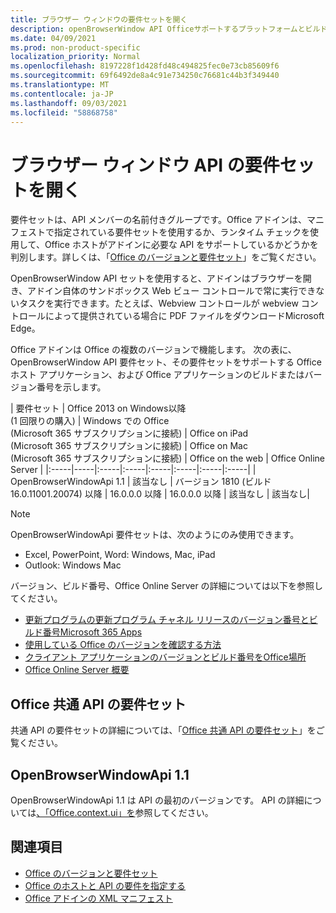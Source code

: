```yaml
---
title: ブラウザー ウィンドウの要件セットを開く
description: openBrowserWindow API Officeサポートするプラットフォームとビルドを指定します。
ms.date: 04/09/2021
ms.prod: non-product-specific
localization_priority: Normal
ms.openlocfilehash: 8197228f1d428fd48c494825fec0e73cb85609f6
ms.sourcegitcommit: 69f6492de8a4c91e734250c76681c44b3f349440
ms.translationtype: MT
ms.contentlocale: ja-JP
ms.lasthandoff: 09/03/2021
ms.locfileid: "58868758"
---
```

# <a name="open-browser-window-api-requirement-sets"></a>ブラウザー ウィンドウ API の要件セットを開く

要件セットは、API メンバーの名前付きグループです。Office アドインは、マニフェストで指定されている要件セットを使用するか、ランタイム チェックを使用して、Office ホストがアドインに必要な API をサポートしているかどうかを判別します。詳しくは、「[Office のバージョンと要件セット](../../develop/office-versions-and-requirement-sets.md)」をご覧ください。

OpenBrowserWindow API セットを使用すると、アドインはブラウザーを開き、アドイン自体のサンドボックス Web ビュー コントロールで常に実行できないタスクを実行できます。たとえば、Webview コントロールが webview コントロールによって提供されている場合に PDF ファイルをダウンロードMicrosoft Edge。

Office アドインは Office の複数のバージョンで機能します。 次の表に、OpenBrowserWindow API 要件セット、その要件セットをサポートする Office ホスト アプリケーション、および Office アプリケーションのビルドまたはバージョン番号を示します。

|  要件セット  | Office 2013 on Windows以降<br>(1 回限りの購入) | Windows での Office<br>(Microsoft 365 サブスクリプションに接続) |  Office on iPad<br>(Microsoft 365 サブスクリプションに接続)  |  Office on Mac<br>(Microsoft 365 サブスクリプションに接続)  | Office on the web  |  Office Online Server  |
|:-----|-----|:-----|:-----|:-----|:-----|:-----|:-----|
| OpenBrowserWindowApi 1.1  | 該当なし | バージョン 1810 (ビルド 16.0.11001.20074) 以降 | 16.0.0.0 以降 | 16.0.0.0 以降 | 該当なし | 該当なし|

> [!NOTE]
> OpenBrowserWindowApi 要件セットは、次のようにのみ使用できます。
>
> - Excel, PowerPoint, Word: Windows, Mac, iPad
> - Outlook: Windows Mac

バージョン、ビルド番号、Office Online Server の詳細については以下を参照してください。

- [更新プログラムの更新プログラム チャネル リリースのバージョン番号とビルド番号Microsoft 365 Apps](/officeupdates/update-history-microsoft365-apps-by-date)
- [使用している Office のバージョンを確認する方法](https://support.microsoft.com/office/932788b8-a3ce-44bf-bb09-e334518b8b19)
- [クライアント アプリケーションのバージョンとビルド番号をOffice場所](/officeupdates/update-history-microsoft365-apps-by-date)
- [Office Online Server 概要](/officeonlineserver/office-online-server-overview)

## <a name="office-common-api-requirement-sets"></a>Office 共通 API の要件セット

共通 API の要件セットの詳細については、「[Office 共通 API の要件セット](office-add-in-requirement-sets.md)」をご覧ください。

## <a name="openbrowserwindowapi-11"></a>OpenBrowserWindowApi 1.1

OpenBrowserWindowApi 1.1 は API の最初のバージョンです。 API の詳細については[、「Office.context.ui」を](/javascript/api/office/office.context#ui)参照してください。

## <a name="see-also"></a>関連項目

- [Office のバージョンと要件セット](../../develop/office-versions-and-requirement-sets.md)
- [Office のホストと API の要件を指定する](../../develop/specify-office-hosts-and-api-requirements.md)
- [Office アドインの XML マニフェスト](../../develop/add-in-manifests.md)

